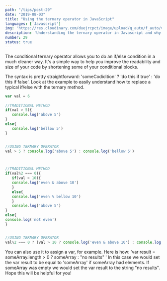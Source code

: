 ```yaml
---
path: "/tips/post-29"
date: "2019-08-03"
title: "Using the ternary operator in JavaScript"
languages: ['Javascript']
img: 'https://res.cloudinary.com/duejrcpct/image/upload/q_auto/f_auto/v1586718446/tips/29-1_ozt7cy.png'
description: 'Understanding the ternary operator in Javascript and why it is so handy'
number: 29
status: true
---
```


The conditional ternary operator allows you to do an if/else condition in a much cleaner way. It's a simple way to help you improve the readability and size of your code by shortening some of your conditional blocks.

The syntax is pretty straightforward: 'someCodidition' ? 'do this if true' : 'do this if false'. Look at the example to easily understand how to replace a typical if/else with the ternary method.

 ```javascript
var val = 6
        
//TRADITIONAL METHOD
if(val > 5){
    console.log('above 5')
}
else{
    console.log('bellow 5')
}


//USING TERNARY OPERATOR
val > 5 ? console.log('above 5') : console.log('bellow 5')



//TRADITIONAL METHOD
if(val%2 === 0){
    if(val > 10){
    console.log('even & above 10')
    }
    else{
    console.log('even % bellow 10')
    }
    console.log('above 5')
}
else{
console.log('not even')
}


//USING TERNARY OPERATOR
val%2 === 0 ? (val > 10 ? console.log('even & above 10') : console.log('even % bellow 10')) : console.log('not even')
 ```

You can also use it to assign a var, for example. Here is how: 'var result = someArray.length > 0 ? someArray : "no results" '
In this case we would set the var result to be equal to 'someArray' if someArray had elements. If someArray was empty we would set the var result to the string "no results".  
Hope this will be helpful for you!